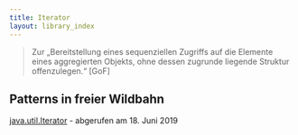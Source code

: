 ```yaml
---
title: Iterator
layout: library_index
---
```


> Zur „Bereitstellung eines sequenziellen Zugriffs auf die Elemente eines aggregierten Objekts, ohne dessen zugrunde liegende Struktur offenzulegen.“ [GoF]

## Patterns in freier Wildbahn

[java.util.Iterator](https://docs.oracle.com/en/java/javase/12/docs/api/java.base/java/util/Iterator.html) - abgerufen am 18. Juni 2019
